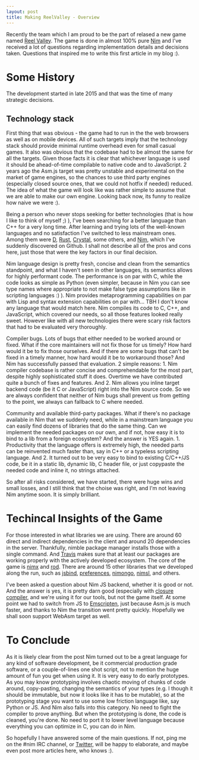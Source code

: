 ```yaml
---
layout: post
title: Making ReelValley - Overview
---
```


Recently the team which I am proud to be the part of relased a new game named
[Reel Valley](https://apps.facebook.com/reelvalley). The game is done in almost
100% pure [Nim](https://nim-lang.org) and I've received a lot of questions
regarding implementation details and decisions taken. Questions that inspired me
to write this first article in my blog :).

Some History
============
The development started in late 2015 and that was the time of many
strategic decisions.

Technology stack
----------------
First thing that was obvious - the game had to run in the the web browsers as
well as on mobile devices. All of such targets imply that the technology stack
should provide minimal runtime overhead even for small casual games. It also
was obvious that the codebase had to be almost the same for all the targets.
Given those facts it is clear that whichever language is used it should be
ahead-of-time compilable to native code and to JavaScript. 2 years ago the
Asm.js target was pretty unstable and experimental on the market of game
engines, so the chances to use third party engines (especially closed source ones,
that we could not hotfix if needed) reduced.
The idea of what the game will look like was rather simple to assume that we
are able to make our own engine. Looking back now, its funny to realize how
naive we were :).

Being a person who never stops seeking for better technologies (that is how I
like to think of myself ;) ), I've been searching for a better language than C++
for a very long time. After learning and trying lots of the well-known languages
and no satisfaction I've switched to less mainstream ones. Among them were
[D](https://dlang.org), [Rust](https://www.rust-lang.org),
[Crystal](https://crystal-lang.org), some others, and [Nim](https://crystal-lang.org),
which I've suddenly discovered on Github. I shall not describe all of the
pros and cons here, just those that were the key factors in our final decision.

Nim language design is pretty fresh, concise and clean from the
semantics standpoint, and what I haven't seen in other languages, its semantics
allows for highly performant code. The performance is on par with C, while the
code looks as simple as Python (even simpler, because in Nim you can see type
names where appropriate to not make false type assumptions like in scripting
languages :) ). Nim provides metaprogramming capabilities on par with Lisp
and syntax extension capabilities on par with... TBH I don't know any language
that would match here. Nim compiles its code to C, C++, and JavaScript, which
covered our needs, so all those features looked really sweet. However like with
all new technologies there were scary risk factors that had to be evaluated
very thoroughly.

Compiler bugs. Lots of bugs that either needed to be worked around or fixed.
What if the core maintainers will not fix those for us timely? How hard would
it be to fix those ourselves. And if there are some bugs that can't be fixed
in a timely manner, how hard would it be to workaround those? And Nim has
successfully passed that evaluation. 2 simple reasons: 1. Nim compiler codebase
is rather concise and comprehendable for the most part, despite highly
sophisticated stuff it does. Overtime we have contributed quite a bunch of fixes
and features. And 2. Nim allows you inline target backend code (be it C or
JavaScript) right into the Nim source code. So we are always confident that
neither of Nim bugs shall prevent us from getting to the point, we always can
fallback to C where needed.

Community and available third-party packages. What if there's no package available
in Nim that we suddenly need, while in a mainstream language you can easily find
dozens of libraries that do the same thing. Can we implement the needed packages
on our own, and if not, how easy it is to bind to a lib from a foreign ecosystem?
And the answer is YES again. 1. Productivity that the language offers is
extremely high, the needed parts can be reinvented much faster than, say in C++
or a typeless scripting language. And 2. It turned out to be very easy to bind
to existing C/C++/JS code, be it in a static lib, dynamic lib, C header file,
or just copypaste the needed code and inline it, no strings attached.

So after all risks considered, we have started, there were huge wins and small
losses, and I still think that the choise was right, and I'm not leaving Nim
anytime soon. It is simply brilliant.

Techincal Insights of the Game
==============================
For those interested in what libraries we are using. There are around 60 direct
and indirect dependencies in the client and around 20 dependencies in the server.
Thankfully, nimble package manager installs those with a single command. And
[Travis](https://travis-ci.org) makes sure that at least our packages are working
properly with the actively developed ecosystem.
The core of the game is [nimx](https://github.com/yglukhov/nimx) and [rod](https://github.com/yglukhov/rod).
There are around 15 other libraries that we developed along the run, such as
[jsbind](https://github.com/yglukhov/jsbind), [preferences](https://github.com/yglukhov/preferences),
[nimongo](https://github.com/SSPKrolik/nimongo), [nimsl](https://github.com/yglukhov/nimsl),
and others.

I've been asked a question about Nim JS backend, whether it is good or not. And
the answer is yes, it is pretty darn good (especially with
[closure compiler](https://github.com/yglukhov/closure_compiler), and we're using
it for our tools, but not the game itself. At some point we had to switch from JS to
[Emscripten](https://emscripten.org), just because Asm.js is much faster, and
thanks to Nim the transition went pretty quickly. Hopefully we shall soon support
WebAsm target as well.

To Conclude
===========
As it is likely clear from the post Nim turned out to be a great language for
any kind of software development, be it commercial production grade software,
or a couple-of-lines one shot script, not to mention the huge amount
of fun you get when using it. It is very easy to do early prototypes. As you may
know prototyping involves chaotic moving of chunks of code around, copy-pasting,
changing the semantics of your types (e.g. I though it should be immutable, but
now it looks like it has to be mutable), so at the prototyping stage you want to
use some low friction language like, say Python or JS. And Nim also falls into
this category. No need to fight the compiler to prove anything. But when the
prototyping is done, the code is cleaned, you're done. No need to port it to
lower level language because everything you can optimize in C, you can do in Nim.

So hopefully I have answered some of the main questions. If not, ping me on the #nim
IRC channel, or [Twitter](https://twitter.com/yglukhov), will be happy to elaborate,
and maybe even post more articles here, who knows :).
